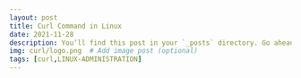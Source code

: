 ```yaml
---
layout: post
title: Curl Command in Linux
date: 2021-11-28
description: You’ll find this post in your `_posts` directory. Go ahead and edit it and re-build the site to see your changes. # Add post description (optional)
img: curl/logo.png  # Add image post (optional)
tags: [curl,LINUX-ADMINISTRATION]
---
```



